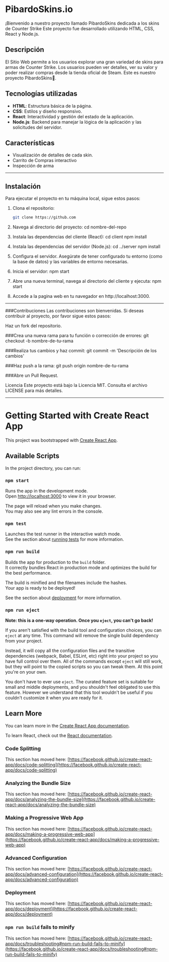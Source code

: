 # PibardoSkins.io

¡Bienvenido a nuestro proyecto llamado PibardoSkins dedicada a los skins de Counter Strike Este proyecto fue desarrollado utilizando HTML, CSS, React y Node.js.

## Descripción

El Sitio Web permite a los usuarios explorar una gran variedad de skins para armas de Counter Strike. Los usuarios pueden ver detalles, ver su valor y poder realizar compras desde la tienda oficial de Steam. Este es nuestro proyecto PibardoSkins🔫.

## Tecnologías utilizadas

- **HTML**: Estructura básica de la página.
- **CSS**: Estilos y diseño responsivo.
- **React**: Interactividad y gestión del estado de la aplicación.
- **Node.js**: Backend para manejar la lógica de la aplicación y las solicitudes del servidor.

## Características

- Visualización de detalles de cada skin.
- Carrito de Compras interactivo
- Inspección de arma
  
---------------------------------------------------------------------------------------------------

## Instalación

Para ejecutar el proyecto en tu máquina local, sigue estos pasos:

1. Clona el repositorio:

   ```bash
   git clone https://github.com

2. Navega al directorio del proyecto:
cd nombre-del-repo

3. Instala las dependencias del cliente (React):
cd client
npm install

4. Instala las dependencias del servidor (Node.js):
cd ../server
npm install

5. Configura el servidor. Asegúrate de tener configurado tu entorno (como la base de datos) y las variables de entorno necesarias.

6. Inicia el servidor:
npm start

7. Abre una nueva terminal, navega al directorio del cliente y ejecuta:
npm start

8. Accede a la pagina web en tu navegador en http://localhost:3000.
-----------------------------------------------------------------------------------------------------

###Contribuciones
Las contribuciones son bienvenidas. Si deseas contribuir al proyecto, por favor sigue estos pasos:

Haz un fork del repositorio.

###Crea una nueva rama para tu función o corrección de errores:
git checkout -b nombre-de-tu-rama

###Realiza tus cambios y haz commit:
git commit -m 'Descripción de los cambios'

###Haz push a la rama:
git push origin nombre-de-tu-rama

###Abre un Pull Request.

Licencia
Este proyecto está bajo la Licencia MIT. Consulta el archivo LICENSE para más detalles.

----------------------------------------
# Getting Started with Create React App

This project was bootstrapped with [Create React App](https://github.com/facebook/create-react-app).

## Available Scripts

In the project directory, you can run:

### `npm start`

Runs the app in the development mode.\
Open [http://localhost:3000](http://localhost:3000) to view it in your browser.

The page will reload when you make changes.\
You may also see any lint errors in the console.

### `npm test`

Launches the test runner in the interactive watch mode.\
See the section about [running tests](https://facebook.github.io/create-react-app/docs/running-tests) for more information.

### `npm run build`

Builds the app for production to the `build` folder.\
It correctly bundles React in production mode and optimizes the build for the best performance.

The build is minified and the filenames include the hashes.\
Your app is ready to be deployed!

See the section about [deployment](https://facebook.github.io/create-react-app/docs/deployment) for more information.

### `npm run eject`

**Note: this is a one-way operation. Once you `eject`, you can't go back!**

If you aren't satisfied with the build tool and configuration choices, you can `eject` at any time. This command will remove the single build dependency from your project.

Instead, it will copy all the configuration files and the transitive dependencies (webpack, Babel, ESLint, etc) right into your project so you have full control over them. All of the commands except `eject` will still work, but they will point to the copied scripts so you can tweak them. At this point you're on your own.

You don't have to ever use `eject`. The curated feature set is suitable for small and middle deployments, and you shouldn't feel obligated to use this feature. However we understand that this tool wouldn't be useful if you couldn't customize it when you are ready for it.

## Learn More

You can learn more in the [Create React App documentation](https://facebook.github.io/create-react-app/docs/getting-started).

To learn React, check out the [React documentation](https://reactjs.org/).

### Code Splitting

This section has moved here: [https://facebook.github.io/create-react-app/docs/code-splitting](https://facebook.github.io/create-react-app/docs/code-splitting)

### Analyzing the Bundle Size

This section has moved here: [https://facebook.github.io/create-react-app/docs/analyzing-the-bundle-size](https://facebook.github.io/create-react-app/docs/analyzing-the-bundle-size)

### Making a Progressive Web App

This section has moved here: [https://facebook.github.io/create-react-app/docs/making-a-progressive-web-app](https://facebook.github.io/create-react-app/docs/making-a-progressive-web-app)

### Advanced Configuration

This section has moved here: [https://facebook.github.io/create-react-app/docs/advanced-configuration](https://facebook.github.io/create-react-app/docs/advanced-configuration)

### Deployment

This section has moved here: [https://facebook.github.io/create-react-app/docs/deployment](https://facebook.github.io/create-react-app/docs/deployment)

### `npm run build` fails to minify

This section has moved here: [https://facebook.github.io/create-react-app/docs/troubleshooting#npm-run-build-fails-to-minify](https://facebook.github.io/create-react-app/docs/troubleshooting#npm-run-build-fails-to-minify)
